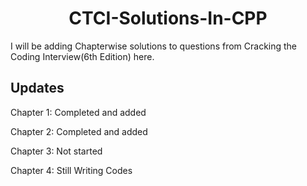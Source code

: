 <h1 align="center">CTCI-Solutions-In-CPP</h1>
I will be adding Chapterwise solutions to questions from Cracking the Coding Interview(6th Edition) here.

## Updates
Chapter 1: Completed and added

Chapter 2: Completed and added

Chapter 3: Not started

Chapter 4: Still Writing Codes
